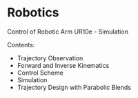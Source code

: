# Robotics
Control of Robotic Arm UR10e - Simulation

Contents:
- Trajectory Observation
- Forward and Inverse Kinematics
- Control Scheme
- Simulation
- Trajectory Design with Parabolic Blends
